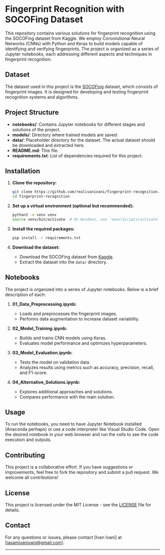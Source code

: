 # Fingerprint Recognition with SOCOFing Dataset

This repository contains various solutions for fingerprint recognition using the SOCOFing dataset from Kaggle. We employ Convolutional Neural Networks (CNNs) with Python and Keras to build models capable of identifying and verifying fingerprints. The project is organized as a series of Jupyter notebooks, each addressing different aspects and techniques in fingerprint recognition.

## Dataset

The dataset used in this project is the [SOCOFing](https://www.kaggle.com/datasets/ruizgara/socofing) dataset, which consists of fingerprint images. It is designed for developing and testing fingerprint recognition systems and algorithms.

## Project Structure

- **notebooks/**: Contains Jupyter notebooks for different stages and solutions of the project.
- **models/**: Directory where trained models are saved.
- **data/**: Placeholder directory for the dataset. The actual dataset should be downloaded and extracted here.
- **README.md**: This file.
- **requirements.txt**: List of dependencies required for this project.

## Installation

1. **Clone the repository:**

   ```bash
   git clone https://github.com/realivanivani/fingerprint-recognition.git
   cd fingerprint-recognition
   ```

2. **Set up a virtual environment (optional but recommended):**

   ```bash
   python3 -m venv venv
   source venv/bin/activate  # On Windows, use `venv\Scripts\activate`
   ```

3. **Install the required packages:**

   ```bash
   pip install -r requirements.txt
   ```

4. **Download the dataset:**

   - Download the SOCOFing dataset from [Kaggle](https://www.kaggle.com/datasets/ruizgara/socofing).
   - Extract the dataset into the `data/` directory.

## Notebooks

The project is organized into a series of Jupyter notebooks. Below is a brief description of each:

1. **01_Data_Preprocessing.ipynb:** 
   - Loads and preprocesses the fingerprint images.
   - Performs data augmentation to increase dataset variability.

2. **02_Model_Training.ipynb:** 
   - Builds and trains CNN models using Keras.
   - Evaluates model performance and optimizes hyperparameters.

3. **03_Model_Evaluation.ipynb:** 
   - Tests the model on validation data.
   - Analyzes results using metrics such as accuracy, precision, recall, and F1-score.

4. **04_Alternative_Solutions.ipynb:** 
   - Explores additional approaches and solutions.
   - Compares performance with the main solution.

## Usage

To run the notebooks, you need to have Jupyter Notebook installed (Anaconda perhaps) or use a code interpreter like Visual Studio Code.
Open the desired notebook in your web browser and run the cells to see the code execution and outputs.

## Contributing

This project is a collaborative effort. If you have suggestions or improvements, feel free to fork the repository and submit a pull request. We welcome all contributions!

## License

This project is licensed under the MIT License - see the [LICENSE](LICENSE) file for details.

## Contact

For any questions or issues, please contact [Ivan Ivani] at [jasamivanivani@gmail.com].

---

